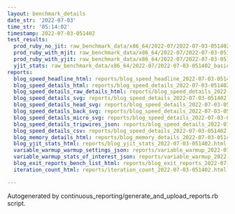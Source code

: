 ```yaml
---
layout: benchmark_details
date_str: '2022-07-03'
time_str: '05:14:02'
timestamp: 2022-07-03-051402
test_results:
  prod_ruby_no_jit: raw_benchmark_data/x86_64/2022-07/2022-07-03-051402_basic_benchmark_prod_ruby_no_jit.json
  prod_ruby_with_mjit: raw_benchmark_data/x86_64/2022-07/2022-07-03-051402_basic_benchmark_prod_ruby_with_mjit.json
  prod_ruby_with_yjit: raw_benchmark_data/x86_64/2022-07/2022-07-03-051402_basic_benchmark_prod_ruby_with_yjit.json
  yjit_stats: raw_benchmark_data/x86_64/2022-07/2022-07-03-051402_basic_benchmark_yjit_stats.json
reports:
  blog_speed_headline_html: reports/blog_speed_headline_2022-07-03-051402.html
  blog_speed_details_html: reports/blog_speed_details_2022-07-03-051402.html
  blog_speed_details_raw_details_html: reports/blog_speed_details_2022-07-03-051402.raw_details.html
  blog_speed_details_svg: reports/blog_speed_details_2022-07-03-051402.svg
  blog_speed_details_head_svg: reports/blog_speed_details_2022-07-03-051402.head.svg
  blog_speed_details_back_svg: reports/blog_speed_details_2022-07-03-051402.back.svg
  blog_speed_details_micro_svg: reports/blog_speed_details_2022-07-03-051402.micro.svg
  blog_speed_details_tripwires_json: reports/blog_speed_details_2022-07-03-051402.tripwires.json
  blog_speed_details_csv: reports/blog_speed_details_2022-07-03-051402.csv
  blog_memory_details_html: reports/blog_memory_details_2022-07-03-051402.html
  blog_yjit_stats_html: reports/blog_yjit_stats_2022-07-03-051402.html
  variable_warmup_warmup_settings_json: reports/variable_warmup_2022-07-03-051402.warmup_settings.json
  variable_warmup_stats_of_interest_json: reports/variable_warmup_2022-07-03-051402.stats_of_interest.json
  blog_exit_reports_bench_list_html: reports/blog_exit_reports_2022-07-03-051402.bench_list.html
  iteration_count_html: reports/iteration_count_2022-07-03-051402.html

---
```

Autogenerated by continuous_reporting/generate_and_upload_reports.rb script.
